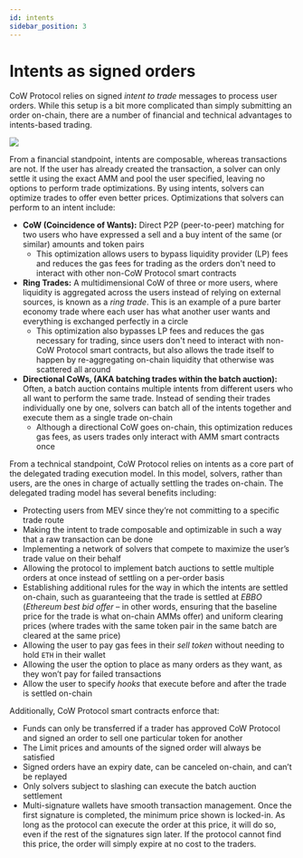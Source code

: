 ```yaml
---
id: intents
sidebar_position: 3
---
```


# Intents as signed orders

 CoW Protocol relies on signed _intent to trade_ messages to process user orders. While this setup is a bit more complicated than simply submitting an order on-chain, there are a number of financial and technical advantages to intents-based trading. 
 
 ![](https://lh7-eu.googleusercontent.com/dN0NIFnyoQhUZJ4wK8DxQIJ65E6SXBJOeWzCgi1uNrrFONHCetSO2UKtadw0QPuWwVBhN3zoclF2pLnCZx_Tmt1apxoBG6R-evWrZcNOvnEyPcFQYynrcPbVnsrPFVlv6jArQ1JySIHaOhMnoiPIXMs)
 
 From a financial standpoint, intents are composable, whereas transactions are not. If the user has already created the transaction, a solver can only settle it using the exact AMM and pool the user specified, leaving no options to perform trade optimizations. By using intents, solvers can optimize trades to offer even better prices. Optimizations that solvers can perform to an intent include:

* **CoW (Coincidence of Wants):** Direct P2P (peer-to-peer) matching for two users who have expressed a sell and a buy intent of the same (or similar) amounts and token pairs 
    * This optimization allows users to bypass liquidity provider (LP) fees and reduces the gas fees for trading as the orders don't need to interact with other non-CoW Protocol smart contracts 
* **Ring Trades:** A multidimensional CoW of three or more users, where liquidity is aggregated across the users instead of relying on external sources, is known as a _ring trade_. This is an example of a pure barter economy trade where each user has what another user wants and everything is exchanged perfectly in a circle
    * This optimization also bypasses LP fees and reduces the gas necessary for trading, since users don't need to interact with non-CoW Protocol smart contracts, but also allows the trade itself to happen by re-aggregating on-chain liquidity that otherwise was scattered all around
* **Directional CoWs, (AKA batching trades within the batch auction):** Often, a batch auction contains multiple intents from different users who all want to perform the same trade. Instead of sending their trades individually one by one, solvers can batch all of the intents together and execute them as a single trade on-chain
    * Although a directional CoW goes on-chain, this optimization reduces gas fees, as users trades only interact with AMM smart contracts once

From a technical standpoint, CoW Protocol relies on intents as a core part of the delegated trading execution model. In this model, solvers, rather than users, are the ones in charge of actually settling the trades on-chain. The delegated trading model has several benefits including:

* Protecting users from MEV since they’re not committing to a specific trade route
* Making the intent to trade composable and optimizable in such a way that a raw transaction can be done
* Implementing a network of solvers that compete to maximize the user’s trade value on their behalf
* Allowing the protocol to implement batch auctions to settle multiple orders at once instead of settling on a per-order basis
* Establishing additional rules for the way in which the intents are settled on-chain, such as guaranteeing that the trade is settled at _EBBO_ (_Ethereum best bid offer_ – in other words, ensuring that the baseline price for the trade is what on-chain AMMs offer) and uniform clearing prices (where trades with the same token pair in the same batch are cleared at the same price)
* Allowing the user to pay gas fees in their _sell token_ without needing to hold `ETH` in their wallet
* Allowing the user the option to place as many orders as they want, as they won’t pay for failed transactions
* Allow the user to specify _hooks_ that execute before and after the trade is settled on-chain

Additionally, CoW Protocol smart contracts enforce that: 

* Funds can only be transferred if a trader has approved CoW Protocol and signed an order to sell one particular token for another
* The Limit prices and amounts of the signed order will always be satisfied
* Signed orders have an expiry date, can be canceled on-chain, and can’t be replayed
* Only solvers subject to slashing can execute the batch auction settlement
* Multi-signature wallets have smooth transaction management. Once the first signature is completed, the minimum price shown is locked-in. As long as the protocol can execute the order at this price, it will do so, even if the rest of the signatures sign later. If the protocol cannot find this price, the order will simply expire at no cost to the traders.
